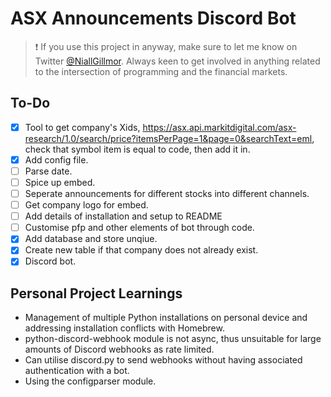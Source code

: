 # ASX Announcements Discord Bot

> :exclamation: If you use this project in anyway, make sure to let me know on Twitter [@NiallGillmor](https://twitter.com/NiallGillmor). Always keen to get involved in anything related to the intersection of programming and the financial markets.

## To-Do

- [x] Tool to get company's Xids, https://asx.api.markitdigital.com/asx-research/1.0/search/price?itemsPerPage=1&page=0&searchText=eml, check that symbol item is equal to code, then add it in.
- [x] Add config file.
- [ ] Parse date.
- [ ] Spice up embed.
- [ ] Seperate announcements for different stocks into different channels.
- [ ] Get company logo for embed.
- [ ] Add details of installation and setup to README
- [ ] Customise pfp and other elements of bot through code.
- [x] Add database and store unqiue.
- [x] Create new table if that company does not already exist.
- [x] Discord bot.

## Personal Project Learnings

- Management of multiple Python installations on personal device and addressing installation conflicts with Homebrew.
- python-discord-webhook module is not async, thus unsuitable for large amounts of Discord webhooks as rate limited.
- Can utilise discord.py to send webhooks without having associated authentication with a bot.
- Using the configparser module.
